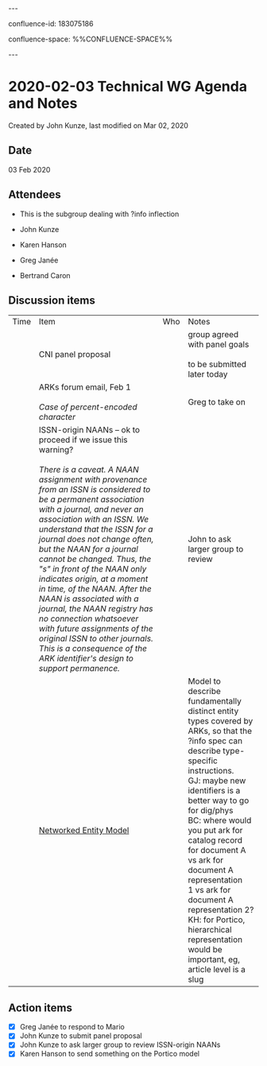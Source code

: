 \---

confluence-id: 183075186

confluence-space: %%CONFLUENCE-SPACE%%

\---

2020-02-03 Technical WG Agenda and Notes
========================================

Created by John Kunze, last modified on Mar 02, 2020

Date
----

03 Feb 2020

Attendees
---------

*   This is the subgroup dealing with ?info inflection
*   John Kunze
    
*   Karen Hanson
    
*   Greg Janée
*   Bertrand Caron

Discussion items
----------------

|     |     |     |     |
| --- | --- | --- | --- |
| Time | Item | Who | Notes |
|     | CNI panel proposal |     | group agreed with panel goals<br><br>to be submitted later today |
|     | ARKs forum email, Feb 1<br><br>_Case of percent-encoded character_ |     | Greg to take on |
|     | ISSN-origin NAANs – ok to proceed if we issue this warning?<br><br>_There is a caveat. A NAAN assignment with provenance from an ISSN is considered to be a permanent association with a journal, and never an association with an ISSN. We understand that the ISSN for a journal does not change often, but the NAAN for a journal cannot be changed. Thus, the "s" in front of the NAAN only indicates origin, at a moment in time, of the NAAN. After the NAAN is associated with a journal, the NAAN registry has no connection whatsoever with future assignments of the original ISSN to other journals. This is a consequence of the ARK identifier's design to support permanence._ |     | John to ask larger group to review |
|     | [Networked Entity Model](https://docs.google.com/document/d/1QcmELCTnTWymmk8w8YNp1NHNaRk2NawYopJcytuNIZ8/edit) |     | Model to describe fundamentally distinct entity types covered by ARKs, so that the ?info spec can describe type-specific instructions.   <br>GJ: maybe new identifiers is a better way to go for dig/phys  <br>BC: where would you put ark for catalog record for document A vs ark for document A representation 1 vs ark for document A representation 2?  <br>KH: for Portico, hierarchical representation would be important, eg, article level is a slug |

Action items
------------

- [x] Greg Janée to respond to Mario
- [x] John Kunze to submit panel proposal
- [x] John Kunze to ask larger group to review ISSN-origin NAANs
- [x] Karen Hanson to send something on the Portico model